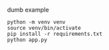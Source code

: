 dumb example

```
python -m venv venv
source venv/bin/activate
pip install -r requirements.txt
python app.py
```
